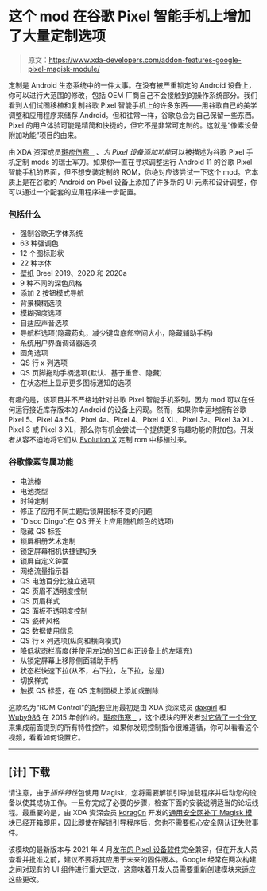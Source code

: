 # 这个 mod 在谷歌 Pixel 智能手机上增加了大量定制选项

> 原文：<https://www.xda-developers.com/addon-features-google-pixel-magisk-module/>

定制是 Android 生态系统中的一件大事。在没有被严重锁定的 Android 设备上，你可以进行大范围的修改，包括 OEM 厂商自己不会接触到的操作系统部分。我们看到人们试图移植和复制谷歌 Pixel 智能手机上的许多东西——用谷歌自己的美学调整和应用程序来储存 Android。但和往常一样，谷歌总会为自己保留一些东西。Pixel 的用户体验可能是精简和快捷的，但它不是非常可定制的。这就是“像素设备附加功能”项目的由来。

由 XDA 资深成员[斑疹伤寒 _](https://forum.xda-developers.com/m/typhus_.5057272/) 、*为 Pixel 设备添加功能*可以被描述为谷歌 Pixel 手机定制 mods 的瑞士军刀。如果你一直在寻求调整运行 Android 11 的谷歌 Pixel 智能手机的界面，但不想安装定制的 ROM，你绝对应该尝试一下这个 mod。它本质上是在谷歌的 Android on Pixel 设备上添加了许多新的 UI 元素和设计调整，你可以通过一个配套的应用程序进一步配置。

### 包括什么

*   强制谷歌无字体系统
*   63 种强调色
*   12 个图标形状
*   22 种字体
*   壁纸 Breel 2019、2020 和 2020a
*   9 种不同的深色风格
*   添加 2 按钮模式导航
*   背景模糊选项
*   模糊强度选项
*   自适应声音选项
*   导航栏选项(隐藏药丸，减少键盘底部空间大小，隐藏辅助手柄)
*   系统用户界面调谐器选项
*   圆角选项
*   QS 行 x 列选项
*   QS 页脚拖动手柄选项(默认、基于重音、隐藏)
*   在状态栏上显示更多图标通知的选项

有趣的是，该项目并不严格地针对谷歌 Pixel 智能手机系列，因为 mod 可以在任何运行接近库存版本的 Android 的设备上闪现。然而，如果你幸运地拥有谷歌 Pixel 5、Pixel 4a 5G、Pixel 4a、Pixel 4、Pixel 4 XL、Pixel 3a、Pixel 3a XL、Pixel 3 或 Pixel 3 XL，那么你有机会尝试一个提供更多有趣功能的附加包。开发者从容不迫地将它们从 [Evolution X](https://evolution-x.org/) 定制 rom 中移植过来。

### 谷歌像素专属功能

*   电池棒
*   电池类型
*   时钟定制
*   修正了应用不同主题后锁屏图标不变的问题
*   “Disco Dingo”:在 QS 开关上应用随机颜色的选项)
*   隐藏 QS 标签
*   锁屏相册艺术定制
*   锁定屏幕相机快捷键切换
*   锁屏自定义钟面
*   网络流量指示器
*   QS 电池百分比独立选项
*   QS 页眉不透明度控制
*   QS 页眉样式
*   QS 面板不透明度控制
*   QS 瓷砖风格
*   QS 数据使用信息
*   QS 行 x 列选项(纵向和横向模式)
*   降低状态栏高度(并使用左边的凹口纠正设备上的左填充)
*   从锁定屏幕上移除侧面辅助手柄
*   状态栏快速下拉(从不，右下拉，左下拉，总是)
*   切换样式
*   触摸 QS 标签，在 QS 定制面板上添加或删除

这款名为“ROM Control”的配套应用最初是由 XDA 资深成员 [daxgirl](https://forum.xda-developers.com/m/daxgirl.4714483/) 和 [Wuby986](https://forum.xda-developers.com/m/wuby986.5493353/) 在 2015 年创作的。[斑疹伤寒 _](https://forum.xda-developers.com/m/typhus_.5057272/) ，这个模块的开发者[对它做了一个分叉](https://github.com/ElTifo/CustomSettingsForDevs/tree/Pixel4a/app/src/mods)来集成前面提到的所有特性控件。如果你发现控制指令很难遵循，你可以看看这个视频，看看如何设置它。

* * *

## [计] 下载

请注意，由于*插件特性*包使用 Magisk，您将需要解锁引导加载程序并启动您的设备以使其成功工作。一旦你完成了必要的步骤，检查下面的安装说明适当的论坛线程。最重要的是，由 XDA 资深会员 [kdrag0n](https://forum.xda-developers.com/m/kdrag0n.7291478/) 开发的[通用安全网补丁 Magisk 模块](https://www.xda-developers.com/bypass-safetynet-hardware-attestation-unlocked-bootloader-magisk-module/)已经开箱即用，因此即使在解锁引导程序后，您也不需要担心安全网认证失败事件。

该模块的最新版本与 2021 年 4 月[发布的 Pixel 设备软件](https://www.xda-developers.com/android-april-2021-security-update/)完全兼容，但在开发人员查看并批准之前，建议不要将其应用于未来的固件版本。Google 经常在两次构建之间对现有的 UI 组件进行重大更改，这意味着开发人员需要重新创建模块来适应这些更改。